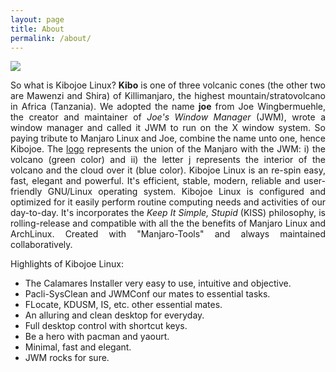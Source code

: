 ```yaml
---
layout: page
title: About
permalink: /about/
---
```


<img src="http://www.auplod.com/u/adoupla41e7.png"> 

<p align="justify">So what is Kibojoe Linux? <strong>Kibo</strong> is one of three volcanic cones (the other two are Mawenzi and Shira) of Killimanjaro, the highest mountain/stratovolcano in Africa (Tanzania). We adopted the name <strong>joe</strong> from Joe Wingbermuehle, the creator and maintainer of <em>Joe's Window Manager</em> (JWM), wrote a window manager and called it JWM to run on the X window system. So paying tribute to Manjaro Linux and Joe, combine the name unto one, hence Kibojoe. The <a href="https://github.com/kibojoe/artwork-logo" target="_blank">logo</a> represents the union of the Manjaro with the JWM: i) the volcano (green color) and ii) the letter j represents the interior of the volcano and the cloud over it (blue color). Kibojoe Linux is an re-spin easy, fast, elegant and powerful. It's efficient, stable, modern, reliable and user-friendly GNU/Linux operating system. Kibojoe Linux is configured and optimized for it easily perform routine computing needs and activities of our day-to-day. It's incorporates the <em>Keep It Simple, Stupid</em> (KISS) philosophy, is rolling-release and compatible with all the the benefits of Manjaro Linux and ArchLinux. Created with "Manjaro-Tools" and always maintained collaboratively.</p>

Highlights of Kibojoe Linux:

- The Calamares Installer very easy to use, intuitive and objective.
- Pacli-SysClean and JWMConf our mates to essential tasks.
- FLocate, KDUSM, IS, etc. other essential mates.
- An alluring and clean desktop for everyday.
- Full desktop control with shortcut keys.
- Be a hero with pacman and yaourt.
- Minimal, fast and elegant.
- JWM rocks for sure.